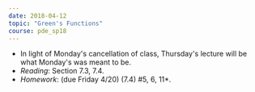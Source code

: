 ```yaml
---
date: 2018-04-12
topic: "Green's Functions"
course: pde_sp18
---
```


- In light of Monday's cancellation of class, Thursday's lecture will be what Monday's was meant to be.
- *Reading*: Section 7.3, 7.4.
- *Homework*: (due Friday 4/20) (7.4) #5, 6, 11\*.
